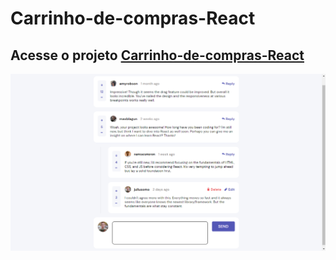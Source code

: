 # Carrinho-de-compras-React

## Acesse o projeto [Carrinho-de-compras-React](https://felipecsrosa.github.io/LOL-Login-Screen/)

![Pint Projeto](./imgs/print-projeto.png)